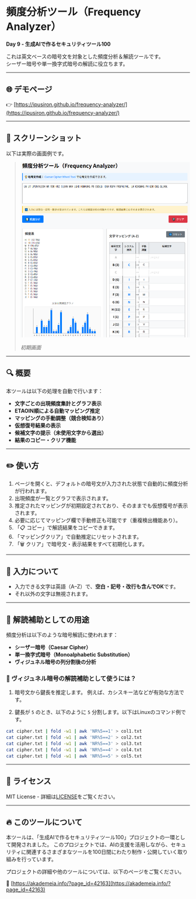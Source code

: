 # 頻度分析ツール（Frequency Analyzer）

**Day 9 - 生成AIで作るセキュリティツール100**

これは英文ベースの暗号文を対象とした頻度分析＆解読ツールです。  
シーザー暗号や単一換字式暗号の解読に役立ちます。

---

## 🌐 デモページ

👉 [https://ipusiron.github.io/frequency-analyzer/](https://ipusiron.github.io/frequency-analyzer/)

---

## 📸 スクリーンショット

以下は実際の画面例です。

>![screenshot](screenshot.png)
>
> *初期画面*

---

## 🔍 概要

本ツールは以下の処理を自動で行います：

- **文字ごとの出現頻度集計とグラフ表示**
- **ETAOIN順による自動マッピング推定**
- **マッピングの手動調整（競合検知あり）**
- **仮想復号結果の表示**
- **候補文字の提示（未使用文字から選出）**
- **結果のコピー・クリア機能**

---

## ✏️ 使い方

1. ページを開くと、デフォルトの暗号文が入力された状態で自動的に頻度分析が行われます。
2. 出現頻度が一覧とグラフで表示されます。
3. 推定されたマッピングが初期設定されており、そのままでも仮想復号が表示されます。
4. 必要に応じてマッピング欄で手動修正も可能です（重複検出機能あり）。
5. 「📋 コピー」で解読結果をコピーできます。
6. 「マッピングクリア」で自動推定にリセットされます。
7. 「🗑️ クリア」で暗号文・表示結果をすべて初期化します。

---

## 🔐 入力について

- 入力できる文字は英語（A–Z）で、**空白・記号・改行も含んでOK**です。
- それ以外の文字は無視されます。

---

## 🧠 解読補助としての用途

頻度分析は以下のような暗号解読に使われます：

- **シーザー暗号（Caesar Cipher）**
- **単一換字式暗号（Monoalphabetic Substitution）**
- **ヴィジュネル暗号の列分割後の分析**

### 🧪 ヴィジュネル暗号の解読補助として使うには？

1. 暗号文から鍵長を推定します。
例えば、カシスキー法などが有効な方法です。

2. 鍵長が `5` のとき、以下のように `5` 分割します。以下はLinuxのコマンド例です。

```bash
cat cipher.txt | fold -w1 | awk 'NR%5==1' > col1.txt
cat cipher.txt | fold -w1 | awk 'NR%5==2' > col2.txt
cat cipher.txt | fold -w1 | awk 'NR%5==3' > col3.txt
cat cipher.txt | fold -w1 | awk 'NR%5==4' > col4.txt
cat cipher.txt | fold -w1 | awk 'NR%5==5' > col5.txt
```

---

## 📄 ライセンス

MIT License - 詳細は[LICENSE](LICENSE)をご覧ください。

---

## 🔥 このツールについて

本ツールは、「生成AIで作るセキュリティツール100」プロジェクトの一環として開発されました。 このプロジェクトでは、AIの支援を活用しながら、セキュリティに関連するさまざまなツールを100日間にわたり制作・公開していく取り組みを行っています。

プロジェクトの詳細や他のツールについては、以下のページをご覧ください。

🔗 [https://akademeia.info/?page_id=42163](https://akademeia.info/?page_id=42163)

